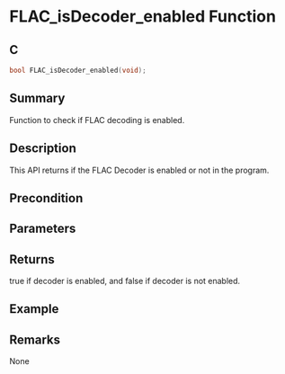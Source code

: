 # FLAC_isDecoder_enabled Function

## C

```c
bool FLAC_isDecoder_enabled(void);
```

## Summary
Function to check if FLAC decoding is enabled.

## Description
This API returns if the FLAC Decoder is enabled or not in the program.

## Precondition

## Parameters

## Returns
true if decoder is enabled, and false if decoder is not enabled.

## Example

## Remarks
None